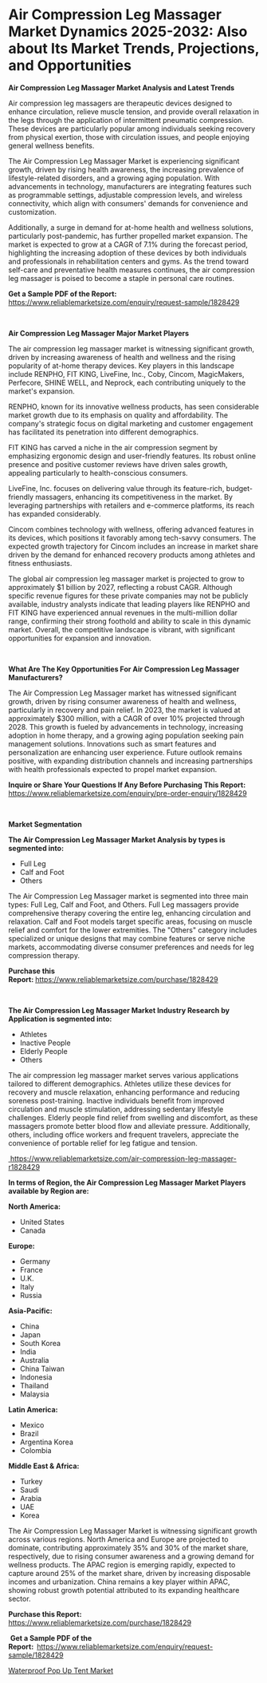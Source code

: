 <p><h1>Air Compression Leg Massager Market Dynamics 2025-2032: Also about Its Market Trends, Projections, and Opportunities</h1></p><p><strong>Air Compression Leg Massager Market Analysis and Latest Trends</strong></p>
<p><p>Air compression leg massagers are therapeutic devices designed to enhance circulation, relieve muscle tension, and provide overall relaxation in the legs through the application of intermittent pneumatic compression. These devices are particularly popular among individuals seeking recovery from physical exertion, those with circulation issues, and people enjoying general wellness benefits.</p><p>The Air Compression Leg Massager Market is experiencing significant growth, driven by rising health awareness, the increasing prevalence of lifestyle-related disorders, and a growing aging population. With advancements in technology, manufacturers are integrating features such as programmable settings, adjustable compression levels, and wireless connectivity, which align with consumers' demands for convenience and customization.</p><p>Additionally, a surge in demand for at-home health and wellness solutions, particularly post-pandemic, has further propelled market expansion. The market is expected to grow at a CAGR of 7.1% during the forecast period, highlighting the increasing adoption of these devices by both individuals and professionals in rehabilitation centers and gyms. As the trend toward self-care and preventative health measures continues, the air compression leg massager is poised to become a staple in personal care routines.</p></p>
<p><strong>Get a Sample PDF of the Report:&nbsp;</strong> <a href="https://www.reliablemarketsize.com/enquiry/request-sample/1828429?utm_campaign=2892&utm_medium=2&utm_source=Github&utm_content=ia&utm_term=04042025&utm_id=air-compression-leg-massager">https://www.reliablemarketsize.com/enquiry/request-sample/1828429</a></p>
<p>&nbsp;</p>
<p><strong>Air Compression Leg Massager Major Market Players</strong></p>
<p><p>The air compression leg massager market is witnessing significant growth, driven by increasing awareness of health and wellness and the rising popularity of at-home therapy devices. Key players in this landscape include RENPHO, FIT KING, LiveFine, Inc., Coby, Cincom, MagicMakers, Perfecore, SHINE WELL, and Neprock, each contributing uniquely to the market's expansion.</p><p>RENPHO, known for its innovative wellness products, has seen considerable market growth due to its emphasis on quality and affordability. The company's strategic focus on digital marketing and customer engagement has facilitated its penetration into different demographics.</p><p>FIT KING has carved a niche in the air compression segment by emphasizing ergonomic design and user-friendly features. Its robust online presence and positive customer reviews have driven sales growth, appealing particularly to health-conscious consumers.</p><p>LiveFine, Inc. focuses on delivering value through its feature-rich, budget-friendly massagers, enhancing its competitiveness in the market. By leveraging partnerships with retailers and e-commerce platforms, its reach has expanded considerably.</p><p>Cincom combines technology with wellness, offering advanced features in its devices, which positions it favorably among tech-savvy consumers. The expected growth trajectory for Cincom includes an increase in market share driven by the demand for enhanced recovery products among athletes and fitness enthusiasts.</p><p>The global air compression leg massager market is projected to grow to approximately $1 billion by 2027, reflecting a robust CAGR. Although specific revenue figures for these private companies may not be publicly available, industry analysts indicate that leading players like RENPHO and FIT KING have experienced annual revenues in the multi-million dollar range, confirming their strong foothold and ability to scale in this dynamic market. Overall, the competitive landscape is vibrant, with significant opportunities for expansion and innovation.</p></p>
<p>&nbsp;</p>
<p><strong>What Are The Key Opportunities For Air Compression Leg Massager Manufacturers?</strong></p>
<p><p>The Air Compression Leg Massager market has witnessed significant growth, driven by rising consumer awareness of health and wellness, particularly in recovery and pain relief. In 2023, the market is valued at approximately $300 million, with a CAGR of over 10% projected through 2028. This growth is fueled by advancements in technology, increasing adoption in home therapy, and a growing aging population seeking pain management solutions. Innovations such as smart features and personalization are enhancing user experience. Future outlook remains positive, with expanding distribution channels and increasing partnerships with health professionals expected to propel market expansion.</p></p>
<p><strong>Inquire or Share Your Questions If Any Before Purchasing This Report:</strong> <a href="https://www.reliablemarketsize.com/enquiry/pre-order-enquiry/1828429?utm_campaign=2892&utm_medium=2&utm_source=Github&utm_content=ia&utm_term=04042025&utm_id=air-compression-leg-massager">https://www.reliablemarketsize.com/enquiry/pre-order-enquiry/1828429</a></p>
<p>&nbsp;</p>
<p><strong>Market Segmentation</strong></p>
<p><strong>The Air Compression Leg Massager Market Analysis by types is segmented into:</strong></p>
<p><ul><li>Full Leg</li><li>Calf and Foot</li><li>Others</li></ul></p>
<p><p>The Air Compression Leg Massager market is segmented into three main types: Full Leg, Calf and Foot, and Others. Full Leg massagers provide comprehensive therapy covering the entire leg, enhancing circulation and relaxation. Calf and Foot models target specific areas, focusing on muscle relief and comfort for the lower extremities. The "Others" category includes specialized or unique designs that may combine features or serve niche markets, accommodating diverse consumer preferences and needs for leg compression therapy.</p></p>
<p><strong>Purchase this Report:&nbsp;</strong><a href="https://www.reliablemarketsize.com/purchase/1828429?utm_campaign=2892&utm_medium=2&utm_source=Github&utm_content=ia&utm_term=04042025&utm_id=air-compression-leg-massager">https://www.reliablemarketsize.com/purchase/1828429</a></p>
<p>&nbsp;</p>
<p><strong>The Air Compression Leg Massager Market Industry Research by Application is segmented into:</strong></p>
<p><ul><li>Athletes</li><li>Inactive People</li><li>Elderly People</li><li>Others</li></ul></p>
<p><p>The air compression leg massager market serves various applications tailored to different demographics. Athletes utilize these devices for recovery and muscle relaxation, enhancing performance and reducing soreness post-training. Inactive individuals benefit from improved circulation and muscle stimulation, addressing sedentary lifestyle challenges. Elderly people find relief from swelling and discomfort, as these massagers promote better blood flow and alleviate pressure. Additionally, others, including office workers and frequent travelers, appreciate the convenience of portable relief for leg fatigue and tension.</p></p>
<p><a href="https://www.reliablemarketsize.com/air-compression-leg-massager-r1828429?utm_campaign=2892&utm_medium=2&utm_source=Github&utm_content=ia&utm_term=04042025&utm_id=air-compression-leg-massager">&nbsp;https://www.reliablemarketsize.com/air-compression-leg-massager-r1828429</a></p>
<p><strong>In terms of Region, the Air Compression Leg Massager Market Players available by Region are:</strong></p>
<p>
    <p> <strong> North America: </strong>
        <ul>
            <li>United States</li>
            <li>Canada</li>
        </ul>
        </p> 
    <p> <strong> Europe: </strong>
        <ul>
            <li>Germany</li>
            <li>France</li>
            <li>U.K.</li>
            <li>Italy</li>
            <li>Russia</li>
        </ul>
        </p> 
    <p> <strong> Asia-Pacific: </strong>
        <ul>
            <li>China</li>
            <li>Japan</li>
            <li>South Korea</li>
            <li>India</li>
            <li>Australia</li>
            <li>China Taiwan</li>
            <li>Indonesia</li>
            <li>Thailand</li>
            <li>Malaysia</li>
        </ul>
        </p> 
    <p> <strong> Latin America: </strong>
        <ul>
            <li>Mexico</li>
            <li>Brazil</li>
            <li>Argentina Korea</li>
            <li>Colombia</li>
        </ul>
        </p> 
    <p> <strong> Middle East & Africa: </strong>
        <ul>
            <li>Turkey</li>
            <li>Saudi</li>
            <li>Arabia</li>
            <li>UAE</li>
            <li>Korea</li>
        </ul>
    </p>
    </p>
<p><p>The Air Compression Leg Massager Market is witnessing significant growth across various regions. North America and Europe are projected to dominate, contributing approximately 35% and 30% of the market share, respectively, due to rising consumer awareness and a growing demand for wellness products. The APAC region is emerging rapidly, expected to capture around 25% of the market share, driven by increasing disposable incomes and urbanization. China remains a key player within APAC, showing robust growth potential attributed to its expanding healthcare sector.</p></p>
<p><strong>Purchase this Report: </strong><a href="https://www.reliablemarketsize.com/purchase/1828429?utm_campaign=2892&utm_medium=2&utm_source=Github&utm_content=ia&utm_term=04042025&utm_id=air-compression-leg-massager">https://www.reliablemarketsize.com/purchase/1828429</a></p>
<p>&nbsp;<strong>Get a Sample PDF of the Report:&nbsp;&nbsp;</strong><a href="https://www.reliablemarketsize.com/enquiry/request-sample/1828429?utm_campaign=2892&utm_medium=2&utm_source=Github&utm_content=ia&utm_term=04042025&utm_id=air-compression-leg-massager">https://www.reliablemarketsize.com/enquiry/request-sample/1828429</a></p>
<p><strong></strong></p>
<p><p><a href="https://github.com/viipposahko25/Market-Research-Report-List-1/blob/main/waterproof-pop-up-tent-market.md?utm_campaign=2892&utm_medium=2&utm_source=Github&utm_content=ia&utm_term=04042025&utm_id=air-compression-leg-massager">Waterproof Pop Up Tent Market</a></p></p>